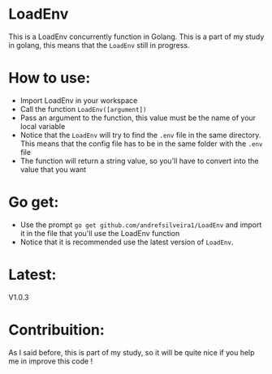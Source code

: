 # LoadEnv
This is a LoadEnv concurrently function in Golang. This is a part of my study in golang, this means that the `LoadEnv` still in progress. 

# How to use:

- Import LoadEnv in your workspace
- Call the function `LoadEnv([argument])`
- Pass an argument to the function, this value must be the name of your local variable 
- Notice that the `LoadEnv` will try to find the `.env` file in the same directory. This means that the config file has to be in the same folder with the `.env` file
- The function will return a string value, so you'll have to convert into the value that you want

# Go get:
- Use the prompt `go get github.com/andrefsilveira1/LoadEnv` and import it in the file that you'll use the LoadEnv function
- Notice that it is recommended use the latest version of `LoadEnv`.
# Latest:
 V1.0.3


# Contribuition:

 As I said before, this is part of my study, so it will be quite nice if you help me in improve this code !


